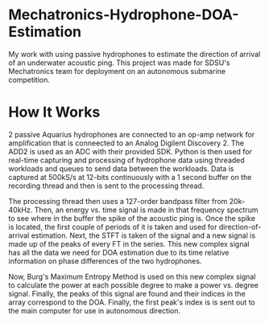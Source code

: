 # Mechatronics-Hydrophone-DOA-Estimation
 My work with using passive hydrophones to estimate the direction of arrival of an underwater acoustic ping. This project was made for SDSU's Mechatronics team for deployment on an autonomous submarine competition.

# How It Works
2 passive Aquarius hydrophones are connected to an op-amp network for amplification that is conneected to an Analog Digilent Discovery 2. The ADD2 is used as an ADC with their provided SDK. Python is then used for real-time capturing and processing of hydrophone data using threaded workloads and queues to send data between the workloads. Data is captured at 500kS/s at 12-bits continuously with a 1 second buffer on the recording thread and then is sent to the processing thread.

The processing thread then uses a 127-order bandpass filter from 20k-40kHz. Then, an energy vs. time signal is made in that frequency spectrum to see where in the buffer the spike of the acoustic ping is. Once the spike is located, the first couple of periods of it is taken and used for direction-of-arrival estimation. Next, the STFT is taken of the signal and a new signal is made up of the peaks of every FT in the series. This new complex signal has all the data we need for DOA estimation due to its time relative information on phase differences of the two hydrophones.

Now, Burg's Maximum Entropy Method is used on this new complex signal to calculate the power at each possible degree to make a power vs. degree signal. Finally, the peaks of this signal are found and their indices in the array correspond to the DOA. Finally, the first peak's index is is sent out to the main computer for use in autonomous direction.